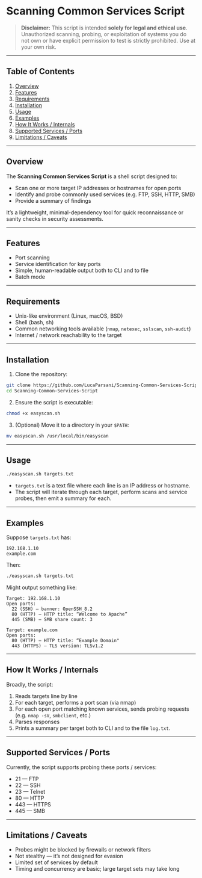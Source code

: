 # Scanning Common Services Script

> **Disclaimer:**
> This script is intended **solely for legal and ethical use**. Unauthorized scanning, probing, or exploitation of systems you do not own or have explicit permission to test is strictly prohibited. Use at your own risk.

---

## Table of Contents

1. [Overview](#overview)
2. [Features](#features)
3. [Requirements](#requirements)
4. [Installation](#installation)
5. [Usage](#usage)
6. [Examples](#examples)
7. [How It Works / Internals](#how-it-works--internals)
8. [Supported Services / Ports](#supported-services--ports)
9. [Limitations / Caveats](#limitations--caveats)

---

## Overview

The **Scanning Common Services Script** is a shell script designed to:

* Scan one or more target IP addresses or hostnames for open ports
* Identify and probe commonly used services (e.g. FTP, SSH, HTTP, SMB)
* Provide a summary of findings

It’s a lightweight, minimal-dependency tool for quick reconnaissance or sanity checks in security assessments.

---

## Features

* Port scanning
* Service identification for key ports
* Simple, human-readable output both to CLI and to file
* Batch mode

---

## Requirements

* Unix-like environment (Linux, macOS, BSD)
* Shell (bash, sh)
* Common networking tools available (`nmap`, `netexec`, `sslscan`, `ssh-audit`)
* Internet / network reachability to the target

---

## Installation

1. Clone the repository:

```bash
git clone https://github.com/LucaParsani/Scanning-Common-Services-Script.git
cd Scanning-Common-Services-Script
```

2. Ensure the script is executable:

```bash
chmod +x easyscan.sh
```

3. (Optional) Move it to a directory in your `$PATH`:

```bash
mv easyscan.sh /usr/local/bin/easyscan
```

---

## Usage

```bash
./easyscan.sh targets.txt
```

* `targets.txt` is a text file where each line is an IP address or hostname.
* The script will iterate through each target, perform scans and service probes, then emit a summary for each.

---

## Examples

Suppose `targets.txt` has:

```
192.168.1.10
example.com
```

Then:

```bash
./easyscan.sh targets.txt
```

Might output something like:

```
Target: 192.168.1.10
Open ports:
  22 (SSH) — banner: OpenSSH_8.2
  80 (HTTP) — HTTP title: “Welcome to Apache”
  445 (SMB) — SMB share count: 3

Target: example.com
Open ports:
  80 (HTTP) — HTTP title: “Example Domain"
  443 (HTTPS) — TLS version: TLSv1.2
```

---

## How It Works / Internals

Broadly, the script:

1. Reads targets line by line
2. For each target, performs a port scan (via nmap)
3. For each open port matching known services, sends probing requests (e.g. `nmap -sV`, `smbclient`, etc.)
4. Parses responses
5. Prints a summary per target both to CLI and to the file `log.txt`.

---

## Supported Services / Ports

Currently, the script supports probing these ports / services:

* 21 — FTP
* 22 — SSH
* 23 — Telnet
* 80 — HTTP
* 443 — HTTPS
* 445 — SMB

---

## Limitations / Caveats

* Probes might be blocked by firewalls or network filters
* Not stealthy — it’s not designed for evasion
* Limited set of services by default
* Timing and concurrency are basic; large target sets may take long
